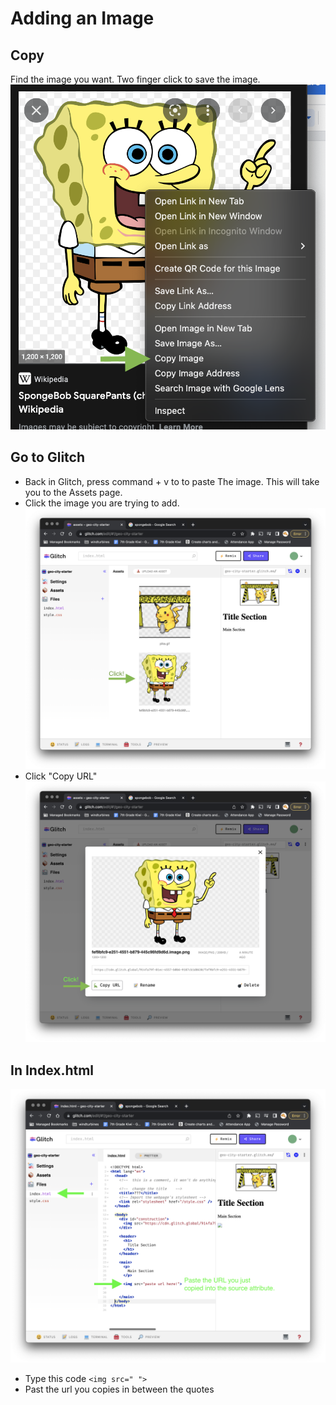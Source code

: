# Adding an Image

## Copy
Find the image you want. Two finger click to save the image.
![Two Finger Click](./media/copy.png)

## Go to Glitch
- Back in Glitch, press command + v to to paste The image. This will take you to the Assets page. 
- Click the image you are trying to add.
![Assets](./media/assets.png)
- Click "Copy URL"
![url](./media/url.png)

## In Index.html
![html](./media/img-code.png)
- Type this code `<img src=" ">`
- Past the url you copies in between the quotes 

